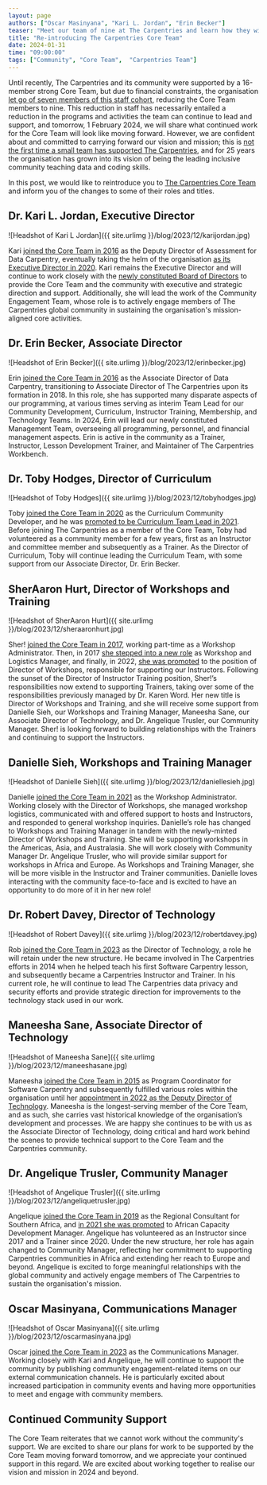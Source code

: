 ```yaml
---
layout: page
authors: ["Oscar Masinyana", "Kari L. Jordan", "Erin Becker"]
teaser: "Meet our team of nine at The Carpentries and learn how they will continue to support you."
title: "Re-introducing The Carpentries Core Team"
date: 2024-01-31
time: "09:00:00"
tags: ["Community", "Core Team",  "Carpentries Team"]
---
```


Until recently, The Carpentries and its community were supported by a 16-member strong Core Team, but due to financial constraints, the organisation [let go of seven members of this staff cohort](https://carpentries.org/blog/2024/01/with-gratitude-to-our-legacy-core-team-members/), reducing the Core Team members to nine. This reduction in staff has necessarily entailed a reduction in the programs and activities the team can continue to lead and support, and tomorrow, 1 February 2024, we will share what continued work for the Core Team will look like moving forward. However, we are confident about and committed to carrying forward our vision and mission; this is [not the first time a small team has supported The Carpentries](https://carpentries.org/blog/2019/02/projects-teams-job-plans/), and for 25 years the organisation has grown into its vision of being the leading inclusive community teaching data and coding skills. 

In this post, we would like to reintroduce you to [The Carpentries Core Team](https://carpentries.org/team/) and inform you of the changes to some of their roles and titles. 

## Dr. Kari L. Jordan, Executive Director 
![Headshot of Kari L Jordan]({{ site.urlimg }}/blog/2023/12/karijordan.jpg)

Kari [joined the Core Team in 2016](https://datacarpentry.org/blog/2016/08/new-assessment-director) as the Deputy Director of Assessment for Data Carpentry, eventually taking the helm of the organisation [as its Executive Director in 2020](https://carpentries.org/blog/2020/04/kari-new-executive-director/). Kari remains the Executive Director and will continue to work closely with the [newly constituted Board of Directors](https://carpentries.org/blog/2024/01/announcing-the-results-of-the-2024-community-election/) to provide the Core Team and the community with executive and strategic direction and support. Additionally, she will lead the work of the Community Engagement Team, whose role is to actively engage members of The Carpentries global community in sustaining the organisation's mission-aligned core activities.

## Dr. Erin Becker, Associate Director
![Headshot of Erin Becker]({{ site.urlimg }}/blog/2023/12/erinbecker.jpg)

Erin [joined the Core Team in 2016](https://datacarpentry.org/blog/2016/05/new-associate-director) as the Associate Director of Data Carpentry, transitioning to Associate Director of The Carpentries upon its formation in 2018. In this role, she has supported many disparate aspects of our programming, at various times serving as interim Team Lead for our Community Development, Curriculum, Instructor Training, Membership, and Technology Teams. In 2024, Erin will lead our newly constituted Management Team, overseeing all programming, personnel, and financial management aspects. Erin is active in the community as a Trainer, Instructor, Lesson Development Trainer, and Maintainer of The Carpentries Workbench.

## Dr. Toby Hodges, Director of Curriculum
![Headshot of Toby Hodges]({{ site.urlimg }}/blog/2023/12/tobyhodges.jpg)

Toby [joined the Core Team in 2020](https://carpentries.org/blog/2020/08/carpentries-curriculum-community-developer/) as the Curriculum Community Developer, and he was [promoted to be Curriculum Team Lead in 2021](https://carpentries.org/blog/2021/06/curriculum-team-lead-update/). Before joining The Carpentries as a member of the Core Team, Toby had volunteered as a community member for a few years, first as an Instructor and committee member and subsequently as a Trainer. As the Director of Curriculum, Toby will continue leading the Curriculum Team, with some support from our Associate Director, Dr. Erin Becker. 

## SherAaron Hurt, Director of Workshops and Training
![Headshot of SherAaron Hurt]({{ site.urlimg }}/blog/2023/12/sheraaronhurt.jpg)

Sher! [joined the Core Team in 2017](https://datacarpentry.org/blog/2017/09/announce-sheraaron), working part-time as a Workshop Administrator. Then, in 2017 [she stepped into a new role](https://carpentries.org/blog/2019/02/Sher_New_Role/) as Workshop and Logistics Manager, and finally, in 2022, [she was promoted](https://carpentries.org/blog/2022/01/director-of-workshops/) to the position of Director of Workshops, responsible for supporting our Instructors. Following the sunset of the Director of Instructor Training position, Sher!’s responsibilities now extend to supporting Trainers, taking over some of the responsibilities previously managed by Dr. Karen Word. Her new title is Director of Workshops and Training, and she will receive some support from Danielle Sieh, our Workshops and Training Manager, Maneesha Sane, our Associate Director of Technology, and Dr. Angelique Trusler, our Community Manager. Sher! is looking forward to building relationships with the Trainers and continuing to support the Instructors. 

## Danielle Sieh, Workshops and Training Manager
![Headshot of Danielle Sieh]({{ site.urlimg }}/blog/2023/12/daniellesieh.jpg)

Danielle [joined the Core Team in 2021](https://carpentries.org/blog/2021/02/welcoming-danielle/) as the Workshop Administrator. Working closely with the Director of Workshops, she managed workshop logistics, communicated with and offered support to hosts and Instructors, and responded to general workshop inquiries. Danielle’s role has changed to Workshops and Training Manager in tandem with the newly-minted Director of Workshops and Training. She will be supporting workshops in the Americas, Asia, and Australasia. She will work closely with Community Manager Dr. Angelique Trusler, who will provide similar support for workshops in Africa and Europe. As Workshops and Training Manager, she will be more visible in the Instructor and Trainer communities. Danielle loves interacting with the community face-to-face and is excited to have an opportunity to do more of it in her new role!

## Dr. Robert Davey, Director of Technology
![Headshot of Robert Davey]({{ site.urlimg }}/blog/2023/12/robertdavey.jpg)

Rob [joined the Core Team in 2023](https://carpentries.org/blog/2023/01/welcome-new-director-of-technology/) as the Director of Technology, a role he will retain under the new structure. He became involved in The Carpentries efforts in 2014 when he helped teach his first Software Carpentry lesson, and subsequently became a Carpentries Instructor and Trainer. In his current role, he will continue to lead The Carpentries data privacy and security efforts and provide strategic direction for improvements to the technology stack used in our work. 

## Maneesha Sane, Associate Director of Technology
![Headshot of Maneesha Sane]({{ site.urlimg }}/blog/2023/12/maneeshasane.jpg)

Maneesha [joined the Core Team in 2015](https://software-carpentry.org/blog/2015/11/introducing_maneesha.html) as Program Coordinator for Software Carpentry and subsequently fulfilled various roles within the organisation until her [appointment in 2022 as the Deputy Director of Technology](https://carpentries.org/blog/2022/10/deputy-director-of-technology/). Maneesha is the longest-serving member of the Core Team, and as such, she carries vast historical knowledge of the organisation’s development and processes. We are happy she continues to be with us as the Associate Director of Technology, doing critical and hard work behind the scenes to provide technical support to the Core Team and the Carpentries community.

## Dr. Angelique Trusler, Community Manager
![Headshot of Angelique Trusler]({{ site.urlimg }}/blog/2023/12/angeliquetrusler.jpg)

Angelique [joined the Core Team in 2019](https://carpentries.org/blog/2019/11/introducing-angelique/) as the Regional Consultant for Southern Africa, and [in 2021 she was promoted](https://carpentries.org/blog/2021/10/announcing-african-capacity-development-manager/) to African Capacity Development Manager. Angelique has volunteered as an Instructor since 2017 and a Trainer since 2020.  Under the new structure, her role has again changed to Community Manager, reflecting her commitment to supporting Carpentries communities in Africa and extending her reach to Europe and beyond. Angelique is excited to forge meaningful relationships with the global community and actively engage members of The Carpentries to sustain the organisation's mission. 

## Oscar Masinyana, Communications Manager
![Headshot of Oscar Masinyana]({{ site.urlimg }}/blog/2023/12/oscarmasinyana.jpg)

Oscar [joined the Core Team in 2023](https://carpentries.org/blog/2023/05/oscar-new-hire-blog-post/) as the Communications Manager. Working closely with Kari and Angelique, he will continue to support the community by publishing community engagement-related items on our external communication channels. He is particularly excited about increased participation in community events and having more opportunities to meet and engage with community members. 

## Continued Community Support 
The Core Team reiterates that we cannot work without the community's support. We are excited to share our plans for work to be supported by the Core Team moving forward tomorrow, and we appreciate your continued support in this regard. We are excited about working together to realise our vision and mission in 2024 and beyond. 
